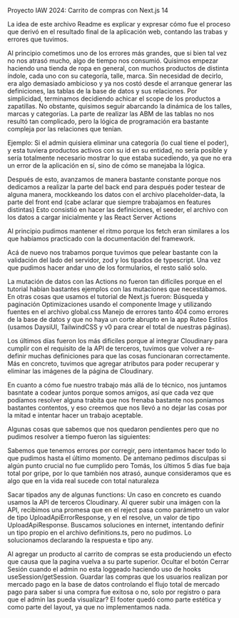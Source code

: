 

Proyecto IAW 2024: Carrito de compras con Next.js 14

La idea de este archivo Readme es explicar y expresar cómo fue el proceso que derivó en el resultado final de la aplicación web, contando las trabas y errores que tuvimos.

Al principio cometimos uno de los errores más grandes, que si bien tal vez no nos atrasó mucho, algo de tiempo nos consumió. Quisimos empezar haciendo una tienda de ropa en general, con muchos productos de distinta índole, cada uno con su categoría, talle, marca. 
Sin necesidad de decirlo, era algo demasiado ambicioso y ya nos costó desde el arranque generar las definiciones, las tablas de la base de datos y sus relaciones.
Por simplicidad, terminamos decidiendo achicar el scope de los productos a zapatillas.
No obstante, quisimos seguir abarcando la dinámica de los talles, marcas y categorías. La parte de realizar las ABM de las tablas no nos resultó tan complicado, pero la lógica de programación era bastante compleja por las relaciones que tenían.

Ejemplo: Si el admin quisiera eliminar una categoría (lo cual tiene el poder), y esta tuviera productos activos con su id en su entidad, no sería posible y sería totalmente necesario mostrar lo que estaba sucediendo, ya que no era un error de la aplicación en sí, sino de cómo se manejaba la lógica.

Después de esto, avanzamos de manera bastante constante porque nos dedicamos a realizar la parte del back end para después poder testear de alguna manera, mockkeando los datos con el archivo placeholder-data, la parte del front end (cabe aclarar que siempre trabajamos en features distintas)
Esto consistió en hacer las definiciones, el seeder, el archivo con los datos a cargar inicialmente y las React Server Actions

Al principio pudimos mantener el ritmo porque los fetch eran similares a los que habíamos practicado con la documentación del framework.

Acá de nuevo nos trabamos porque tuvimos que pelear bastante con la validación del lado del servidor, zod y los tipados de typescript. Una vez que pudimos hacer andar uno de los formularios, el resto salió solo.

La mutación de datos con las Actions no fueron tan difíciles porque en el tutorial habían bastantes ejemplos con las mutaciones que necestábamos. En otras cosas que usamos el tutorial de Next.js fueron:
Búsqueda y paginación
Optimizaciones usando el componente Image y utilizando fuentes en el archivo global.css
Manejo de errores tanto 404 como errores de la base de datos y que no haya un corte abrupto en la app
Ruteo
Estilos (usamos DaysiUI, TailwindCSS y v0 para crear el total de nuestras páginas).


Los últimos días fueron los más dificiles porque al integrar Cloudinary para cumplir con el requisito de la API de terceros, tuvimos que volver a re-definir muchas definiciones para que las cosas funcionaran correctamente. Más en concreto, tuvimos que agregar atributos para poder recuperar y eliminar las imágenes de la página de Cloudinary.

En cuanto a cómo fue nuestro trabajo más allá de lo técnico, nos juntamos basntate a codear juntos porque somos amigos, así que cada vez que podíamos resolver alguna trabita que nos frenaba bastante nos poníamos bastantes contentos, y eso creemos que nos llevó a no dejar las cosas por la mitad e intentar hacer un trabajo aceptable.

Algunas cosas que sabemos que nos quedaron pendientes pero que no pudimos resolver a tiempo fueron las siguientes:

Sabemos que tenemos errores por corregir, pero intentamos hacer todo lo que pudimos hasta el último momento. De antemano pedimos disculpas si algún punto crucial no fue cumplido pero Tomás, los últimos 5 días fue baja total por gripe, por lo que también nos atrasó, aunque consideramos que es algo que en la vida real sucede con total naturaleza
	
Sacar tipados any de algunas functions:
Un caso en concreto es cuando usamos la API de terceros Cloudinary. Al querer subir una imágen con la API, recibimos una promesa que en el reject pasa como parámetro un valor de tipo UploadApiErrorResponse, y en el resolve, un valor de tipo UploadApiResponse. Buscamos soluciones en internet, intentando definir un tipo propio en el archivo definitions.ts, pero no pudimos. Lo solucionamos declarando la respuesta e tipo any.

Al agregar un producto al carrito de compras se esta produciendo un efecto que causa que la pagina vuelva a su parte superior.
Ocultar el botón Cerrar Sesión cuando el admin no esta loggeado haciendo uso de hooks useSession/getSession.
Guardar las compras que los usuarios realizan por mercado pago en la base de datos controlando el flujo total de mercado pago para saber si una compra fue exitosa o no, solo por registro o para que el admin las pueda visualizar?
El footer quedó como parte estética y como parte del layout, ya que no implementamos nada.

